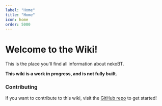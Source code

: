 ```yaml
---
label: "Home"
title: "Home"
icon: home
order: 5000
---
```

# Welcome to the Wiki!

This is the place you'll find all information about nekoBT.

**This wiki is a work in progress, and is not fully built.**

### Contributing
If you want to contribute to this wiki, visit the [GitHub repo](https://github.com/nekobt/wiki) to get started!